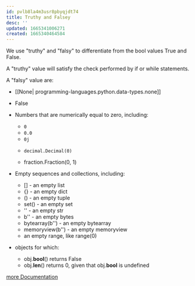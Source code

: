 ```yaml
---
id: pvlb8la4m3usr8pbyqjdt74
title: Truthy and Falsey
desc: ''
updated: 1665341006271
created: 1665340464584
---
```

We use "truthy" and "falsy" to differentiate from the bool values True and False. 

A "truthy" value will satisfy the check performed by if or while statements. 

A "falsy" value are:
* [[None| programming-languages.python.data-types.none]]  
* False   

* Numbers that are numerically equal to zero, including:
    * `0`
    * `0.0`
    * `0j`
    *     decimal.Decimal(0)
    * fraction.Fraction(0, 1)

* Empty sequences and collections, including:
    * [] - an empty list
    * {} - an empty dict
    * () - an empty tuple
    * set() - an empty set
    * '' - an empty str
    * b'' - an empty bytes
    * bytearray(b'') - an empty bytearray
    * memoryview(b'') - an empty memoryview
    * an empty range, like range(0)

* objects for which:
    * obj.__bool__() returns False
    * obj.__len__() returns 0, given that obj.__bool__ is undefined

[more Documentation](https://docs.python.org/3/library/stdtypes.html#truth-value-testing)